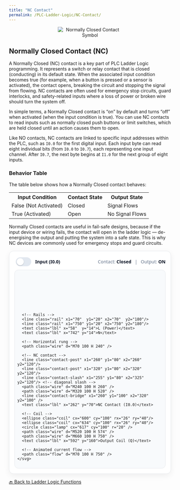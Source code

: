 ```yaml
---
title: "NC Contact"
permalink: /PLC-Ladder-Logic/NC-Contact/
---
```


<div style="text-align:center;">
  <img src="https://EngineeringShare.github.io/engineering-hub/images/PLC-Icons/NC_Contact.png"
       alt="Normally Closed Contact Symbol" style="max-width:200px;height:auto;">
</div>

<h2>Normally Closed Contact (NC)</h2>
<p>
  A Normally Closed (NC) contact is a key part of PLC Ladder Logic programming. It represents a switch or relay contact
  that is closed (conducting) in its default state. When the associated input condition becomes true (for example, when a
  button is pressed or a sensor is activated), the contact opens, breaking the circuit and stopping the signal from
  flowing. NC contacts are often used for emergency stop circuits, guard interlocks, and safety-related inputs where a
  loss of power or broken wire should turn the system off.
</p>

<p>
  In simple terms, a Normally Closed contact is “on” by default and turns “off” when activated (when the input condition
  is true). You can use NC contacts to read inputs such as normally closed push buttons or limit switches, which are held
  closed until an action causes them to open.
</p>

<p>
  Like NO contacts, NC contacts are linked to specific input addresses within the PLC, such as <code>I0.0</code> for the
  first digital input. Each input byte can read eight individual bits (from <code>I0.0</code> to <code>I0.7</code>), each
  representing one input channel. After <code>I0.7</code>, the next byte begins at <code>I1.0</code> for the next group
  of eight inputs.
</p>

<h3>Behavior Table</h3>
The table below shows how a Normally Closed contact behaves:

<table>
  <tr>
    <th>Input Condition</th>
    <th>Contact State</th>
    <th>Output State</th>
  </tr>
  <tr>
    <td>False (Not Activated)</td>
    <td>Closed</td>
    <td>Signal Flows</td>
  </tr>
  <tr>
    <td>True (Activated)</td>
    <td>Open</td>
    <td>No Signal Flows</td>
  </tr>
</table>

<p>
  Normally Closed contacts are useful in fail-safe designs, because if the input device or wiring fails, the contact will
  open in the ladder logic — de-energising the output and putting the system into a safe state. This is why NC devices are
  commonly used for emergency stops and guard circuits.
</p>

<!-- === NC Contact — single rung with slash symbol === -->
<style>
  .nc-sim{--rail:#0f172a;--wire:#cbd5e1;--text:#0b1324;--muted:#64748b;--active:#16a34a;--coil:#2563eb;
    max-width:760px;margin:1rem auto;border:1px solid #e5e7eb;border-radius:14px;padding:1rem;background:#fff;
    box-shadow:0 6px 20px rgba(2,6,23,.06);font-family:system-ui,-apple-system,Segoe UI,Roboto,Arial,sans-serif}
  .nc-sim .top{display:flex;align-items:center;justify-content:space-between;margin-bottom:.5rem}
  .kv{color:var(--muted)} .kv b{color:var(--text)}
  .switch{display:inline-flex;align-items:center;gap:.6rem;font-weight:600;color:var(--text)}
  .switch input{appearance:none;width:48px;height:28px;border-radius:999px;background:#e2e8f0;position:relative;cursor:pointer;transition:background .18s}
  .switch input:after{content:"";position:absolute;left:3px;top:3px;width:22px;height:22px;border-radius:50%;background:#fff;box-shadow:0 1px 2px rgba(0,0,0,.25);transition:left .18s}
  .switch input:checked{background:#fecaca}.switch input:checked:after{left:23px}
  .panel{background:#f8fafc;border:1px solid #e5e7eb;border-radius:12px;padding:.5rem}
  svg{width:100%;height:auto;display:block}
  .rail{stroke:var(--rail);stroke-width:7;stroke-linecap:round}
  .wire{stroke:var(--wire);stroke-width:5;fill:none;stroke-linecap:round}
  .contact-post{stroke:var(--wire);stroke-width:6}
  .contact-bridge{stroke:var(--wire);stroke-width:6;stroke-linecap:round;opacity:.2;transition:opacity .12s}
  .contact-slash{stroke:var(--wire);stroke-width:4;stroke-linecap:round;opacity:.4}
  .coil{stroke:var(--coil);stroke-width:6;fill:none}
  .lamp{fill:#fbbf24;opacity:.15;transition:opacity .18s;filter:url(#glow)}
  .flow{stroke:var(--active);stroke-width:5;fill:none;stroke-linecap:round;stroke-dasharray:10 12;opacity:0}
  .lbl{fill:var(--muted);font-size:12px}

  /* Energised when input is FALSE (NC closed) */
  .nc-sim:not(.on) .wire,
  .nc-sim:not(.on) .contact-post,
  .nc-sim:not(.on) .coil { stroke: var(--active); }
  .nc-sim:not(.on) .contact-bridge { opacity: 1; }
  .nc-sim:not(.on) .flow { opacity: 1; animation: flow 1.05s linear infinite; }
  .nc-sim:not(.on) .lamp { opacity: .95; }

  @keyframes flow{to{stroke-dashoffset:-22}}
</style>

<div class="nc-sim" id="ncRung">
  <div class="top">
    <label class="switch"><input id="ncInput" type="checkbox"> Input (I0.0)</label>
    <div class="kv">Contact: <b id="ncContact">Closed</b> &nbsp; | &nbsp; Output: <b id="ncOutput">ON</b></div>
  </div>

  <div class="panel">
    <svg viewBox="0 0 820 200" role="img" aria-label="Single rung: left rail, NC contact, coil, right rail">
      <defs>
        <filter id="glow" x="-50%" y="-50%" width="200%" height="200%">
          <feGaussianBlur stdDeviation="6" result="b"/>
          <feMerge><feMergeNode in="b"/><feMergeNode in="SourceGraphic"/></feMerge>
        </filter>
      </defs>

      <!-- Rails -->
      <line class="rail" x1="70"  y1="20" x2="70"  y2="180"/>
      <line class="rail" x1="750" y1="20" x2="750" y2="180"/>
      <text class="lbl" x="58"  y="14">L (Power)</text>
      <text class="lbl" x="742" y="14">N</text>

      <!-- Horizontal rung -->
      <path class="wire" d="M70 100 H 240" />

      <!-- NC contact -->
      <line class="contact-post" x1="260" y1="80" x2="260" y2="120"/>
      <line class="contact-post" x1="320" y1="80" x2="320" y2="120"/>
      <line class="contact-slash" x1="255" y1="80" x2="325" y2="120"/> <!-- diagonal slash -->
      <path class="wire" d="M240 100 H 260" />
      <path class="wire" d="M320 100 H 520" />
      <line class="contact-bridge" x1="260" y1="100" x2="320" y2="100" />
      <text class="lbl" x="262" y="70">NC Contact (I0.0)</text>

      <!-- Coil -->
      <ellipse class="coil" cx="600" cy="100" rx="26" ry="40"/>
      <ellipse class="coil" cx="634" cy="100" rx="26" ry="40"/>
      <circle class="lamp" cx="617" cy="100" r="20" />
      <path class="wire" d="M520 100 H 574" />
      <path class="wire" d="M660 100 H 750" />
      <text class="lbl" x="592" y="160">Output Coil (Q)</text>

      <!-- Animated current flow -->
      <path class="flow" d="M70 100 H 750" />
    </svg>
  </div>
</div>

<script>
  (function(){
    const wrap = document.getElementById('ncRung');
    const sw   = document.getElementById('ncInput');
    const cTxt = document.getElementById('ncContact');
    const oTxt = document.getElementById('ncOutput');

    function render(){
      const inputTrue = sw.checked;
      wrap.classList.toggle('on', inputTrue);
      cTxt.textContent = inputTrue ? 'Open' : 'Closed';
      oTxt.textContent = inputTrue ? 'OFF' : 'ON';
    }
    sw.addEventListener('change', render);
    render();
  })();
</script>
<!-- === /NC Contact — single rung with slash symbol === -->

<a href="https://engineeringshare.github.io/engineering-hub/2025/10/20/PLC-Ladder-Logic-Functions.html">🔙 Back to Ladder Logic Functions</a>
